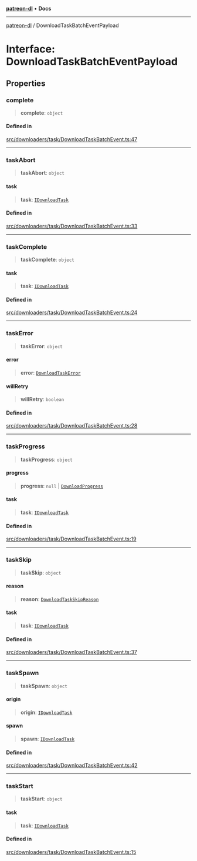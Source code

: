 [**patreon-dl**](../README.md) • **Docs**

***

[patreon-dl](../README.md) / DownloadTaskBatchEventPayload

# Interface: DownloadTaskBatchEventPayload

## Properties

### complete

> **complete**: `object`

#### Defined in

[src/downloaders/task/DownloadTaskBatchEvent.ts:47](https://github.com/patrickkfkan/patreon-dl/blob/7168e7165dfd3021aec234ee0e8458b1a8040c70/src/downloaders/task/DownloadTaskBatchEvent.ts#L47)

***

### taskAbort

> **taskAbort**: `object`

#### task

> **task**: [`IDownloadTask`](IDownloadTask.md)

#### Defined in

[src/downloaders/task/DownloadTaskBatchEvent.ts:33](https://github.com/patrickkfkan/patreon-dl/blob/7168e7165dfd3021aec234ee0e8458b1a8040c70/src/downloaders/task/DownloadTaskBatchEvent.ts#L33)

***

### taskComplete

> **taskComplete**: `object`

#### task

> **task**: [`IDownloadTask`](IDownloadTask.md)

#### Defined in

[src/downloaders/task/DownloadTaskBatchEvent.ts:24](https://github.com/patrickkfkan/patreon-dl/blob/7168e7165dfd3021aec234ee0e8458b1a8040c70/src/downloaders/task/DownloadTaskBatchEvent.ts#L24)

***

### taskError

> **taskError**: `object`

#### error

> **error**: [`DownloadTaskError`](../classes/DownloadTaskError.md)

#### willRetry

> **willRetry**: `boolean`

#### Defined in

[src/downloaders/task/DownloadTaskBatchEvent.ts:28](https://github.com/patrickkfkan/patreon-dl/blob/7168e7165dfd3021aec234ee0e8458b1a8040c70/src/downloaders/task/DownloadTaskBatchEvent.ts#L28)

***

### taskProgress

> **taskProgress**: `object`

#### progress

> **progress**: `null` \| [`DownloadProgress`](DownloadProgress.md)

#### task

> **task**: [`IDownloadTask`](IDownloadTask.md)

#### Defined in

[src/downloaders/task/DownloadTaskBatchEvent.ts:19](https://github.com/patrickkfkan/patreon-dl/blob/7168e7165dfd3021aec234ee0e8458b1a8040c70/src/downloaders/task/DownloadTaskBatchEvent.ts#L19)

***

### taskSkip

> **taskSkip**: `object`

#### reason

> **reason**: [`DownloadTaskSkipReason`](../type-aliases/DownloadTaskSkipReason.md)

#### task

> **task**: [`IDownloadTask`](IDownloadTask.md)

#### Defined in

[src/downloaders/task/DownloadTaskBatchEvent.ts:37](https://github.com/patrickkfkan/patreon-dl/blob/7168e7165dfd3021aec234ee0e8458b1a8040c70/src/downloaders/task/DownloadTaskBatchEvent.ts#L37)

***

### taskSpawn

> **taskSpawn**: `object`

#### origin

> **origin**: [`IDownloadTask`](IDownloadTask.md)

#### spawn

> **spawn**: [`IDownloadTask`](IDownloadTask.md)

#### Defined in

[src/downloaders/task/DownloadTaskBatchEvent.ts:42](https://github.com/patrickkfkan/patreon-dl/blob/7168e7165dfd3021aec234ee0e8458b1a8040c70/src/downloaders/task/DownloadTaskBatchEvent.ts#L42)

***

### taskStart

> **taskStart**: `object`

#### task

> **task**: [`IDownloadTask`](IDownloadTask.md)

#### Defined in

[src/downloaders/task/DownloadTaskBatchEvent.ts:15](https://github.com/patrickkfkan/patreon-dl/blob/7168e7165dfd3021aec234ee0e8458b1a8040c70/src/downloaders/task/DownloadTaskBatchEvent.ts#L15)
